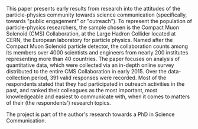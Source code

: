 This paper presents early results from research into the attitudes of the particle-physics community towards science communication (specifically, towards "public engagement" or "outreach").
To represent the population of particle-physics researchers, the sample chosen is the Compact Muon Solenoid (CMS) Collaboration, at the Large Hadron Collider located at CERN, the European laboratory for particle physics.
Named after the Compact Muon Solenoid particle detector, the collaboration counts among its members over 4000 scientists and engineers from nearly 200 institutes representing more than 40 countries.
The paper focuses on analysis of quantitative data, which were collected via an in-depth online survey distributed to the entire CMS Collaboration in early 2015.
Over the data-collection period, 391 valid responses were recorded.
Most of the respondents stated that they had participated in outreach activities in the past, and ranked their colleagues as the most important, most knowledgeable and easiest to communicate with, when it comes to matters of their (the respondents') research topics.

The project is part of the author's research towards a PhD in Science Communication.
